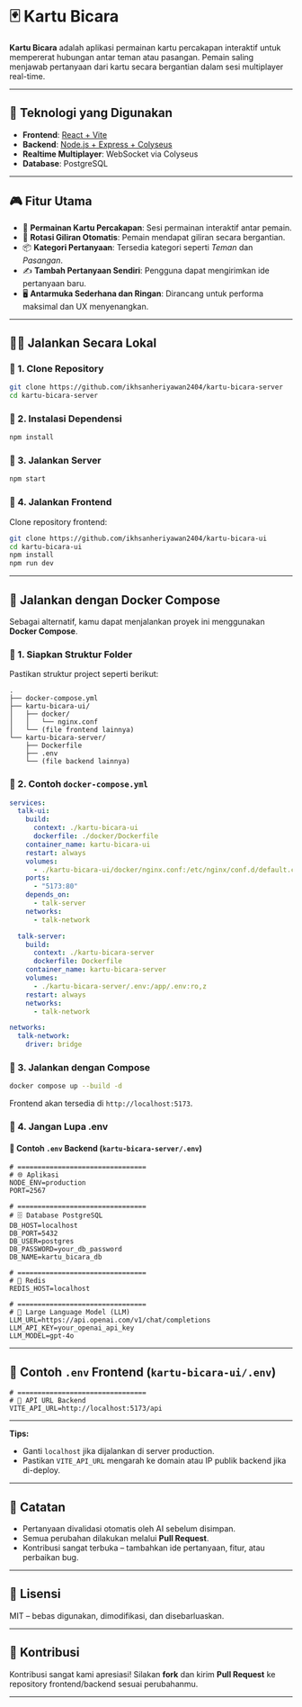 # 🃏 Kartu Bicara

**Kartu Bicara** adalah aplikasi permainan kartu percakapan interaktif untuk mempererat hubungan antar teman atau pasangan. Pemain saling menjawab pertanyaan dari kartu secara bergantian dalam sesi multiplayer real-time.

---

## 🚀 Teknologi yang Digunakan

* **Frontend**: [React + Vite](https://github.com/ikhsanheriyawan2404/kartu-bicara-ui)
* **Backend**: [Node.js + Express + Colyseus](https://github.com/ikhsanheriyawan2404/kartu-bicara-server)
* **Realtime Multiplayer**: WebSocket via Colyseus
* **Database**: PostgreSQL

---

## 🎮 Fitur Utama

* 🎲 **Permainan Kartu Percakapan**: Sesi permainan interaktif antar pemain.
* 🔄 **Rotasi Giliran Otomatis**: Pemain mendapat giliran secara bergantian.
* 📦 **Kategori Pertanyaan**: Tersedia kategori seperti *Teman* dan *Pasangan*.
* ✍️ **Tambah Pertanyaan Sendiri**: Pengguna dapat mengirimkan ide pertanyaan baru.
* 🖥️ **Antarmuka Sederhana dan Ringan**: Dirancang untuk performa maksimal dan UX menyenangkan.

---

## 🧑‍💻 Jalankan Secara Lokal

### 🔹 1. Clone Repository

```bash
git clone https://github.com/ikhsanheriyawan2404/kartu-bicara-server
cd kartu-bicara-server
```

### 🔹 2. Instalasi Dependensi

```bash
npm install
```

### 🔹 3. Jalankan Server

```bash
npm start
```

### 🔹 4. Jalankan Frontend

Clone repository frontend:

```bash
git clone https://github.com/ikhsanheriyawan2404/kartu-bicara-ui
cd kartu-bicara-ui
npm install
npm run dev
```

---

## 🐳 Jalankan dengan Docker Compose

Sebagai alternatif, kamu dapat menjalankan proyek ini menggunakan **Docker Compose**.

### 🔹 1. Siapkan Struktur Folder

Pastikan struktur project seperti berikut:

```
.
├── docker-compose.yml
├── kartu-bicara-ui/
│   ├── docker/
│   │   └── nginx.conf
│   └── (file frontend lainnya)
└── kartu-bicara-server/
    ├── Dockerfile
    ├── .env
    └── (file backend lainnya)
```

### 🔹 2. Contoh `docker-compose.yml`

```yaml
services:
  talk-ui:
    build:
      context: ./kartu-bicara-ui
      dockerfile: ./docker/Dockerfile
    container_name: kartu-bicara-ui
    restart: always
    volumes:
      - ./kartu-bicara-ui/docker/nginx.conf:/etc/nginx/conf.d/default.conf:ro,z
    ports:
      - "5173:80"
    depends_on:
      - talk-server
    networks:
      - talk-network

  talk-server:
    build:
      context: ./kartu-bicara-server
      dockerfile: Dockerfile
    container_name: kartu-bicara-server
    volumes:
      - ./kartu-bicara-server/.env:/app/.env:ro,z
    restart: always
    networks:
      - talk-network

networks:
  talk-network:
    driver: bridge
```

### 🔹 3. Jalankan dengan Compose

```bash
docker compose up --build -d
```

Frontend akan tersedia di `http://localhost:5173`.

### 🔹 4. Jangan Lupa .env
#### 📄 Contoh `.env` Backend (`kartu-bicara-server/.env`)

```env
# ================================
# 🌐 Aplikasi
NODE_ENV=production
PORT=2567

# ================================
# 🗄️ Database PostgreSQL
DB_HOST=localhost
DB_PORT=5432
DB_USER=postgres
DB_PASSWORD=your_db_password
DB_NAME=kartu_bicara_db

# ================================
# 🔗 Redis
REDIS_HOST=localhost

# ================================
# 🤖 Large Language Model (LLM)
LLM_URL=https://api.openai.com/v1/chat/completions
LLM_API_KEY=your_openai_api_key
LLM_MODEL=gpt-4o
```

---

## 📄 Contoh `.env` Frontend (`kartu-bicara-ui/.env`)

```env
# ================================
# 🔗 API URL Backend
VITE_API_URL=http://localhost:5173/api
```

---

**Tips:**

* Ganti `localhost` jika dijalankan di server production.
* Pastikan `VITE_API_URL` mengarah ke domain atau IP publik backend jika di-deploy.

---

## 📌 Catatan

* Pertanyaan divalidasi otomatis oleh AI sebelum disimpan.
* Semua perubahan dilakukan melalui **Pull Request**.
* Kontribusi sangat terbuka – tambahkan ide pertanyaan, fitur, atau perbaikan bug.

---

## 📜 Lisensi

MIT – bebas digunakan, dimodifikasi, dan disebarluaskan.

---

## 🙌 Kontribusi

Kontribusi sangat kami apresiasi!
Silakan **fork** dan kirim **Pull Request** ke repository frontend/backend sesuai perubahanmu.

---
